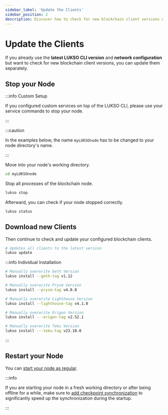 ```yaml
---
sidebar_label: 'Update the Clients'
sidebar_position: 2
description: Discover how to check for new blockchain client versions on LUKSO.
---
```


# Update the Clients

If you already use the **latest LUKSO CLI version** and **network configuration** but want to check for new blockchain client versions, you can update them separately.

## Stop your Node

:::info Custom Setup

If you configured custom services on top of the LUKSO CLI, please use your service commands to stop your node.

:::

:::caution

In the examples below, the name `myLUKSOnode` has to be changed to your node directory's name.

:::

Move into your node's working directory.

```bash
cd myLUKSOnode
```

Stop all processes of the blockchain node.

```bash
lukso stop
```

Afterward, you can check if your node stopped correctly.

```bash
lukso status
```

## Download new Clients

Then continue to check and update your configured blockchain clients.

```bash
# Updates all clients to the latest version
lukso update
```

:::info Individual Installation

```bash
# Manually overwrite Geth Version
lukso install --geth-tag v1.12

# Manually overwrite Prysm Version
lukso install --prysm-tag v4.0.8

# Manually overwrite Lighthouse Version
lukso install --lighthouse-tag v4.1.0

# Manually overwrite Erigon Version
lukso install ---erigon-tag v2.52.1

# Manually overwrite Teku Version
lukso install ---teku-tag v23.10.0
```

:::

## Restart your Node

You can [start your node as regular](../mainnet/running-a-node.md#start-the-clients).

:::info

If you are starting your node in a fresh working directory or after being offline for a while, make sure to [add checkpoint synchronization](../mainnet/running-a-node.md#start-the-clients) to significantly speed up the synchronization during the startup.

:::
